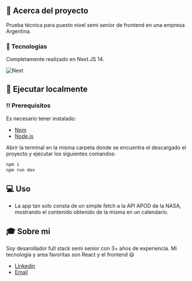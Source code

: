 ## 🌟 Acerca del proyecto

Prueba técnica para puesto nivel semi senior de frontend en una empresa Argentina.

### 👾 Tecnologias

Completamente realizado en Next.JS 14.

![Next][next.js]

[next.js]: https://img.shields.io/badge/Next-20232A?style=for-the-badge&logo=react&logoColor=61DAFB

## 🧰 Ejecutar localmente

### ‼️ Prerequisitos

Es necesario tener instalado:

- [Npm](https://www.npmjs.com/)
- [Node.js](https://nodejs.org/en/)

Abrir la terminal en la misma carpeta donde se encuentra el descargado el proyecto y ejecutar los siguientes comandos:

```bash
npm i
npm run dev
```

## 💻 Uso

- La app tan solo consta de un simple fetch a la API APOD de la NASA, mostrando el contenido obtenido de la misma en un calendario.

## 🎓 Sobre mi

Soy desarollador full stack semi senior con 3+ años de experiencia.
Mi tecnología y area favoritas son React y el frontend 😃

- [Linkedin](https://www.linkedin.com/in/lvazquez-dev/)
- [Email](mailto:ljvazquez00@gmail.com)
